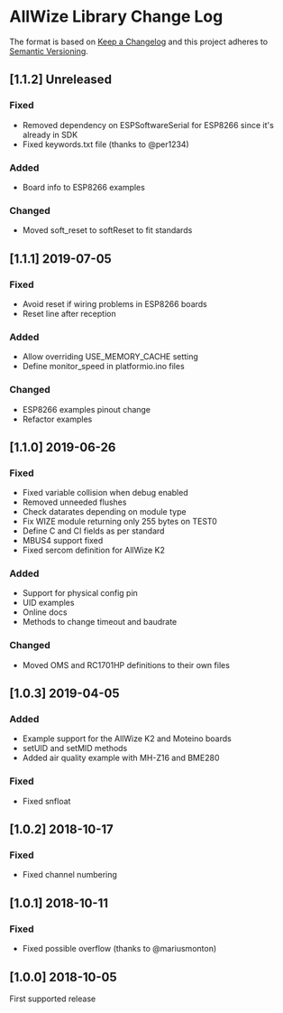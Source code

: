 # AllWize Library Change Log

The format is based on [Keep a Changelog](http://keepachangelog.com/)
and this project adheres to [Semantic Versioning](http://semver.org/).

## [1.1.2] Unreleased
### Fixed
- Removed dependency on ESPSoftwareSerial for ESP8266 since it's already in SDK
- Fixed keywords.txt file (thanks to @per1234)

### Added
- Board info to ESP8266 examples

### Changed
- Moved soft_reset to softReset to fit standards

## [1.1.1] 2019-07-05
### Fixed
- Avoid reset if wiring problems in ESP8266 boards
- Reset line after reception

### Added
- Allow overriding USE_MEMORY_CACHE setting
- Define monitor_speed in platformio.ino files

### Changed
- ESP8266 examples pinout change
- Refactor examples

## [1.1.0] 2019-06-26
### Fixed
- Fixed variable collision when debug enabled
- Removed unneeded flushes
- Check datarates depending on module type
- Fix WIZE module returning only 255 bytes on TEST0
- Define C and CI fields as per standard
- MBUS4 support fixed
- Fixed sercom definition for AllWize K2
  
### Added
- Support for physical config pin
- UID examples
- Online docs
- Methods to change timeout and baudrate 

### Changed
- Moved OMS and RC1701HP definitions to their own files

## [1.0.3] 2019-04-05
### Added
- Example support for the AllWize K2 and Moteino boards
- setUID and setMID methods
- Added air quality example with MH-Z16 and BME280

### Fixed
- Fixed snfloat

## [1.0.2] 2018-10-17
### Fixed
- Fixed channel numbering

## [1.0.1] 2018-10-11
### Fixed
- Fixed possible overflow (thanks to @mariusmonton)

## [1.0.0] 2018-10-05
First supported release

